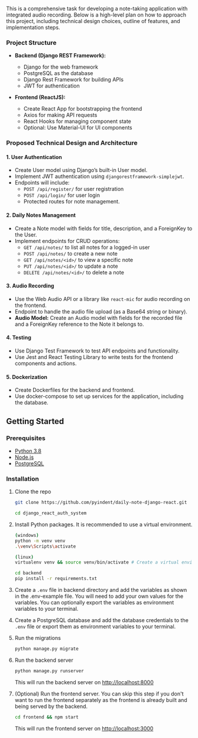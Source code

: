This is a comprehensive task for developing a note-taking application with integrated audio recording. Below is a high-level plan on how to approach this project, including technical design choices, outline of features, and implementation steps.

### Project Structure
- **Backend (Django REST Framework):**
  - Django for the web framework
  - PostgreSQL as the database
  - Django Rest Framework for building APIs
  - JWT for authentication
  
- **Frontend (ReactJS):**
  - Create React App for bootstrapping the frontend
  - Axios for making API requests
  - React Hooks for managing component state
  - Optional: Use Material-UI for UI components

### Proposed Technical Design and Architecture

#### 1. User Authentication
- Create User model using Django’s built-in User model.
- Implement JWT authentication using `djangorestframework-simplejwt`.
- Endpoints will include:
  - `POST /api/register/` for user registration
  - `POST /api/login/` for user login
  - Protected routes for note management.

#### 2. Daily Notes Management
- Create a Note model with fields for title, description, and a ForeignKey to the User.
- Implement endpoints for CRUD operations:
  - `GET /api/notes/` to list all notes for a logged-in user
  - `POST /api/notes/` to create a new note
  - `GET /api/notes/<id>/` to view a specific note
  - `PUT /api/notes/<id>/` to update a note
  - `DELETE /api/notes/<id>/` to delete a note

#### 3. Audio Recording
- Use the Web Audio API or a library like `react-mic` for audio recording on the frontend.
- Endpoint to handle the audio file upload (as a Base64 string or binary).
- **Audio Model:** Create an Audio model with fields for the recorded file and a ForeignKey reference to the Note it belongs to.

#### 4. Testing
- Use Django Test Framework to test API endpoints and functionality.
- Use Jest and React Testing Library to write tests for the frontend components and actions.

#### 5. Dockerization
- Create Dockerfiles for the backend and frontend.
- Use docker-compose to set up services for the application, including the database.



## Getting Started

### Prerequisites

- [Python 3.8](https://www.python.org/downloads/)
- [Node.js](https://nodejs.org/en/download/)
- [PostgreSQL](https://www.postgresql.org/download/)

### Installation

1. Clone the repo

   ```sh
   git clone https://github.com/pyindent/daily-note-django-react.git

   cd django_react_auth_system
   ```

2. Install Python packages. It is recommended to use a virtual environment.

   ```sh
   (windows)
   python -m venv venv
   .\venv\Scripts\activate
   
   (linux)
   virtualenv venv && source venv/bin/activate # Create a virtual environment and activate it

   cd backend
   pip install -r requirements.txt
   ```

3. Create a `.env` file in backend directory and add the variables as shown in the .env-example file. You will need to add your own values for the variables. You can optionally export the variables as environment variables to your terminal.

4. Create a PostgreSQL database and add the database credentials to the `.env` file or export them as environment variables to your terminal.

5. Run the migrations

   ```sh
   python manage.py migrate
   ```

7. Run the backend server

   ```sh
   python manage.py runserver
   ```

   This will run the backend server on [http://localhost:8000](http://localhost:8000)

8. (Optional) Run the frontend server. You can skip this step if you don't want to run the frontend separately as the frontend is already built and being served by the backend.

   ```sh
   cd frontend && npm start
   ```

   This will run the frontend server on [http://localhost:3000](http://localhost:3000)